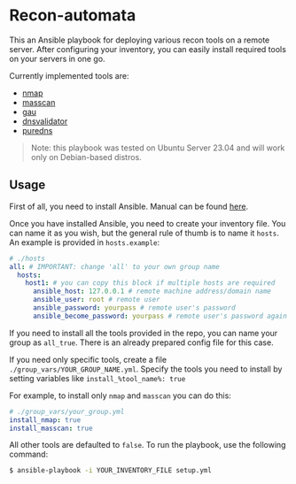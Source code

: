 # Recon-automata

This an Ansible playbook for deploying various recon tools on a remote server. After configuring your inventory, you can easily install required tools on your servers in one go.

Currently implemented tools are:

- [nmap](https://nmap.org/)
- [masscan](https://github.com/robertdavidgraham/masscan)
- [gau](https://github.com/lc/gau)
- [dnsvalidator](https://github.com/vortexau/dnsvalidator)
- [puredns](https://github.com/d3mondev/puredns)


> Note: this playbook was tested on Ubuntu Server 23.04 and will work only on Debian-based distros.

## Usage

First of all, you need to install Ansible. Manual can be found [here](https://docs.ansible.com/ansible/latest/installation_guide/index.html).

Once you have installed Ansible, you need to create your inventory file. You can name it as you wish, but the general rule of thumb is to name it `hosts`. An example is provided in `hosts.example`:

```yaml
# ./hosts
all: # IMPORTANT: change 'all' to your own group name
  hosts:
    host1: # you can copy this block if multiple hosts are required
      ansible_host: 127.0.0.1 # remote machine address/domain name
      ansible_user: root # remote user
      ansible_password: yourpass # remote user's password
      ansible_become_password: yourpass # remote user's password again (for privileged operations)
```
If you need to install all the tools provided in the repo, you can name your group as `all_true`. There is an already prepared config file for this case.

If you need only specific tools, create a file `./group_vars/YOUR_GROUP_NAME.yml`. Specify the tools you need to install by setting variables like `install_%tool_name%: true`

For example, to install only `nmap` and `masscan` you can do this:

```yaml
# ./group_vars/your_group.yml
install_nmap: true
install_masscan: true
```

All other tools are defaulted to `false`. To run the playbook, use the following command:

```bash
$ ansible-playbook -i YOUR_INVENTORY_FILE setup.yml
```
